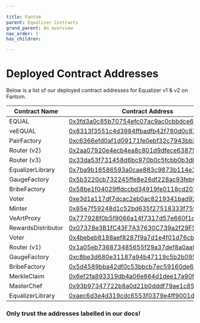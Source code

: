 ```yaml
---

title: Fantom
parent: Equalizer Contracts
grand_parent: An overview
nav_order: 1
has_children:

---
```


# Deployed Contract Addresses 

Below is a list of our deployed contract addresses for Equalizer v1 & v2 on Fantom.


Contract Name  | Contract Address  | Status
------------- | ------------- | -------------
EQUAL               | [0x3fd3a0c85b70754efc07ac9ac0cbbdce664865a6](https://ftmscan.com/address/0x3fd3a0c85b70754efc07ac9ac0cbbdce664865a6)    | Recommended
veEQUAL             | [0x8313f3551c4d3984ffbadfb42f780d0c8763ce94](https://ftmscan.com/address/0x8313f3551c4d3984ffbadfb42f780d0c8763ce94)    | Recommended
PairFactory         | [0xc6366efd0af1d09171fe0ebf32c7943bb310832a](https://ftmscan.com/address/0xc6366efd0af1d09171fe0ebf32c7943bb310832a)    | Recommended
Router (v2)         | [0x2aa07920e4ecb4ea8c801d9dfece63875623b285](https://ftmscan.com/address/0x2aa07920e4ecb4ea8c801d9dfece63875623b285)    | Recommended
Router (v3)         | [0x33da53f731458d6bc970b0c5fcbb0b3db4aaa470](https://ftmscan.com/address/0x33da53f731458d6bc970b0c5fcbb0b3db4aaa470)    | Recommended
EqualizerLibrary    | [0x7ba9b16586593a0cae883c9873b114e16f69eb6a](https://ftmscan.com/address/0x7ba9b16586593a0cae883c9873b114e16f69eb6a)    | Recommended
GaugeFactory        | [0x5b3220cb732245ffe8e26df228ac93feb685c157](https://ftmscan.com/address/0x5b3220cb732245ffe8e26df228ac93feb685c157)    | Recommended
BribeFactory        | [0x58be1f04029ffdccbd34919fe0118cd207d746b0](https://ftmscan.com/address/0x58be1f04029ffdccbd34919fe0118cd207d746b0)    | Recommended
Voter               | [0xe3d1a117df7dcac2eb0ac8219341bad92f18dac1](https://ftmscan.com/address/0xe3d1a117df7dcac2eb0ac8219341bad92f18dac1)    | Recommended
Minter              | [0x85e7f59248d1c52bd635f27518333f75fb80c72d](https://ftmscan.com/address/0x85e7f59248d1c52bd635f27518333f75fb80c72d)    | Recommended
VeArtProxy          | [0x777928f0b5f9066a14f7317d57e660f1d754cad8](https://ftmscan.com/address/0x777928f0b5f9066a14f7317d57e660f1d754cad8)    | ⚠ Deprecated
RewardsDistributor  | [0x07378e3B1fC43F7A37630C739a2f29F5b2442e60](https://ftmscan.com/address/0x07378e3B1fC43F7A37630C739a2f29F5b2442e60)    | ⚠ Deprecated
Voter               | [0x4bebeb8188aef8287f9a7d1e4f01d76cbe060d5b](https://ftmscan.com/address/0x4bebeb8188aef8287f9a7d1e4f01d76cbe060d5b)    | ⚠ Deprecated
Router (v1)         | [0x1a05eb736873485655f29a37def8a0aa87f5a447](https://ftmscan.com/address/0x1a05eb736873485655f29a37def8a0aa87f5a447)    | ⚠ Deprecated
GaugeFactory        | [0xc8be3d680e31187a94b47119c5b2b095ce2be578](https://ftmscan.com/address/0xc8be3d680e31187a94b47119c5b2b095ce2be578)    | ⚠ Deprecated
BribeFactory        | [0x5d4589bba42df0c53bbcb7ec59160de64b9d4308](https://ftmscan.com/address/0x5d4589bba42df0c53bbcb7ec59160de64b9d4308)    | ⚠ Deprecated
MerkleClaim         | [0x6ef2fa893319db4a06e864d1dee17a90fcc34130](https://ftmscan.com/address/0x6ef2fa893319db4a06e864d1dee17a90fcc34130)    | ⚠ Deprecated
MasterChef          | [0x93b97347722b8a0d21b0dddf79ae1c85c05041f8](https://ftmscan.com/address/0x93b97347722b8a0d21b0dddf79ae1c85c05041f8)    | ⚠ Deprecated
EqualizerLibrary    | [0xaec6d3e4d319cdc6553f0379e4ff9001d022bea9](https://ftmscan.com/address/0xaec6d3e4d319cdc6553f0379e4ff9001d022bea9)    | ⚠ Deprecated

### Only trust the addresses labelled in our docs!
